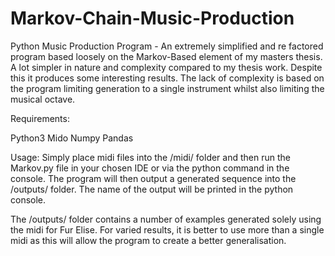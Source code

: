 # Markov-Chain-Music-Production
Python Music Production Program - An extremely simplified and re factored program based loosely on the Markov-Based element of my masters thesis. A lot simpler in nature and complexity compared to my thesis work. Despite this it produces some interesting results.
The lack of complexity is based on the program limiting generation to a single instrument whilst also limiting the musical octave.

Requirements:

Python3
Mido
Numpy
Pandas

Usage:
Simply place midi files into the /midi/ folder and then run the Markov.py file in your chosen IDE or via the python command in the console. The program will then output a generated sequence into the /outputs/ folder.
The name of the output will be printed in the python console.

The /outputs/ folder contains a number of examples generated solely using the midi for Fur Elise. For varied results, it is better to use more than a single midi as this will allow the program to create a better generalisation.